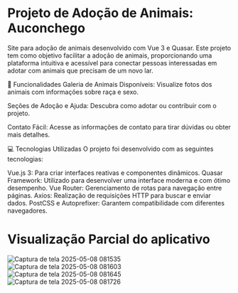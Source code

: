 # Projeto de Adoção de Animais: Auconchego
Site para adoção de animais desenvolvido com Vue 3 e Quasar.
Este projeto tem como objetivo facilitar a adoção de animais, proporcionando uma plataforma intuitiva e acessível para conectar pessoas interessadas em adotar com animais que precisam de um novo lar.

🌟 Funcionalidades
Galeria de Animais Disponíveis: Visualize fotos dos animais com informações sobre raça e sexo.

Seções de Adoção e Ajuda: Descubra como adotar ou contribuir com o projeto.

Contato Fácil: Acesse as informações de contato para tirar dúvidas ou obter mais detalhes.

💻 Tecnologias Utilizadas
O projeto foi desenvolvido com as seguintes tecnologias:

Vue.js 3: Para criar interfaces reativas e componentes dinâmicos.
Quasar Framework: Utilizado para desenvolver uma interface moderna e com ótimo desempenho.
Vue Router: Gerenciamento de rotas para navegação entre páginas.
Axios: Realização de requisições HTTP para buscar e enviar dados.
PostCSS e Autoprefixer: Garantem compatibilidade com diferentes navegadores.

# Visualização Parcial do aplicativo
![Captura de tela 2025-05-08 081535](https://github.com/user-attachments/assets/a27627f9-d3fa-4ab2-9013-6d332b2774c3)
![Captura de tela 2025-05-08 081603](https://github.com/user-attachments/assets/d381676c-f1e5-41c7-a452-08f09e552731)
![Captura de tela 2025-05-08 081645](https://github.com/user-attachments/assets/2b19ccc9-9583-45df-8bfa-be816fa3fa2e)
![Captura de tela 2025-05-08 081726](https://github.com/user-attachments/assets/998e677c-9d1c-4f2c-b44e-ea592ee73b65)



